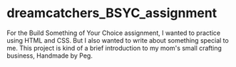 # dreamcatchers_BSYC_assignment

For the Build Something of Your Choice assignment, I wanted to practice using HTML and CSS.  But I also wanted to write about something special to me.  This project is kind of a brief introduction to my mom's small crafting business, Handmade by Peg.  
